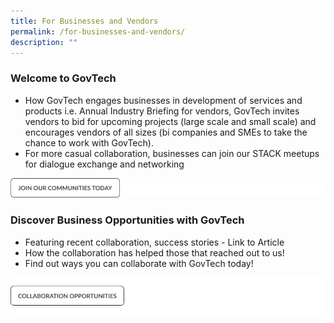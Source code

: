 ```yaml
---
title: For Businesses and Vendors
permalink: /for-businesses-and-vendors/
description: ""
---
```

### **Welcome to GovTech**

* How GovTech engages businesses in development of services and products i.e. Annual Industry Briefing for vendors, GovTech invites vendors to bid for upcoming projects (large scale and small scale) and encourages vendors of all sizes (bi companies and SMEs to take the chance to work with GovTech). 
* For more casual collaboration, businesses can join our STACK meetups for dialogue exchange and networking   

![](/images/join%20communities%20cta.png)

### **Discover Business Opportunities with GovTech**

* Featuring recent collaboration, success stories - Link to Article
* How the collaboration has helped those that reached out to us! 
* Find out ways you can collaborate with GovTech today! 


![](/images/collaborate%20cta.png)